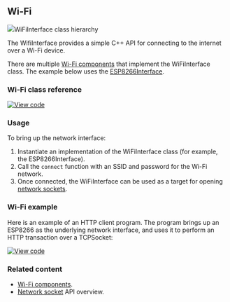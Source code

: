 ## Wi-Fi

<span class="images">![](https://os.mbed.com/docs/v5.8/mbed-os-api-doxy/class_wi_fi_interface.png)<span>WiFiInterface class hierarchy</span></span>

The WifiInterface provides a simple C++ API for connecting to the internet over a Wi-Fi device.

There are multiple [Wi-Fi components](https://os.mbed.com/components/cat/wifi/) that implement the WiFiInterface class. The example below uses the [ESP8266Interface](https://github.com/armmbed/esp8266-driver).

### Wi-Fi class reference

[![View code](https://www.mbed.com/embed/?type=library)](https://os.mbed.com/docs/v5.8/mbed-os-api-doxy/class_wi_fi_interface.html)

### Usage

To bring up the network interface:

1. Instantiate an implementation of the WiFiInterface class (for example, the ESP8266Interface).
1. Call the `connect` function with an SSID and password for the Wi-Fi network.
1. Once connected, the WiFiInterface can be used as a target for opening [network sockets](/docs/v5.8/reference/network-socket.html).

### Wi-Fi example

Here is an example of an HTTP client program. The program brings up an ESP8266 as the underlying network interface, and uses it to perform an HTTP transaction over a TCPSocket:

[![View code](https://www.mbed.com/embed/?url=https://os.mbed.com/teams/mbed_example/code/TCPSocketWiFi_Example/)](https://os.mbed.com/teams/mbed_example/code/TCPSocketWiFi_Example/file/6a4e57edc2b2/main.cpp)

### Related content

- [Wi-Fi components](https://os.mbed.com/components/cat/wifi/).
- [Network socket](/docs/v5.8/reference/network-socket.html) API overview.
